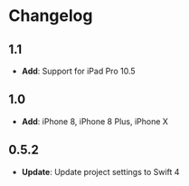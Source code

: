 # Changelog

## 1.1

- **Add**: Support for iPad Pro 10.5

## 1.0

- **Add**: iPhone 8, iPhone 8 Plus, iPhone X

## 0.5.2

- **Update**: Update project settings to Swift 4